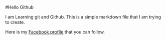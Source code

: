#Hello Github

I am Learning git and Github. This is a simple markdown file that I am trying to create.

Here is my [Facebook profile](https://facebook.com/rusafy) that you can follow.
